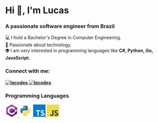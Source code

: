 <h1 align="left">Hi 👋, I'm Lucas</h1>

<h3 align="left">A passionate software engineer from Brazil</h3>


<p align="left">
  💻 I hold a Bachelor's Degree in Computer Engineering.<br/>
  🚀 Passionate about technology.<br/>
  👽 I am very interested in programming languages like <b>C#, Python, Go, JavaScript<b>.
</p>

<h3 align="left">Connect with me:</h3>
<p align="left">
    <a href="https://twitter.com/lqcodes" target="blank">
        <img align="center" src="https://raw.githubusercontent.com/rahuldkjain/github-profile-readme-generator/master/src/images/icons/Social/twitter.svg" alt="lqcodes" height="30" width="40" />
    </a>
    <a href="https://linkedin.com/in/lqcodes" target="blank">
        <img align="center" src="https://raw.githubusercontent.com/rahuldkjain/github-profile-readme-generator/master/src/images/icons/Social/linked-in-alt.svg" alt="lqcodes" height="30" width="40" />
    </a>
</p>

<h3 align="left">Programming Languages</h3>
<p align="left">
    <a href="https://www.w3schools.com/cs/" target="_blank" rel="noreferrer"> <img src="https://raw.githubusercontent.com/devicons/devicon/master/icons/csharp/csharp-original.svg" alt="csharp" width="40" height="40" /> </a>
    <a href="https://www.python.org" target="_blank" rel="noreferrer"> <img src="https://raw.githubusercontent.com/devicons/devicon/master/icons/python/python-original.svg" alt="python" width="40" height="40" /> </a>
    <a href="https://www.typescriptlang.org/" target="_blank" rel="noreferrer"> <img src="https://raw.githubusercontent.com/devicons/devicon/master/icons/typescript/typescript-original.svg" alt="typescript" width="40" height="40" /> </a>
    <a href="https://developer.mozilla.org/en-US/docs/Web/JavaScript" target="_blank" rel="noreferrer">
        <img src="https://raw.githubusercontent.com/devicons/devicon/master/icons/javascript/javascript-original.svg" alt="javascript" width="40" height="40" />
    </a>
    
</p>
